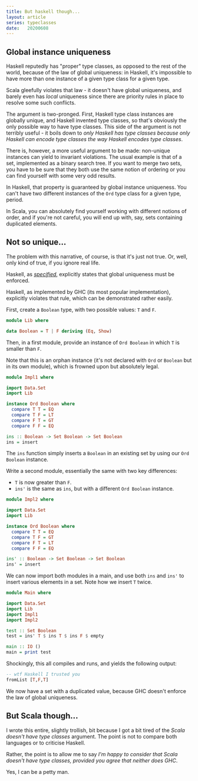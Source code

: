 ```yaml
---
title: But haskell though...
layout: article
series: typeclasses
date:   20200608
---
```


## Global instance uniqueness

Haskell reputedly has "proper" type classes, as opposed to the rest of the world, because of the law of global uniqueness: in Haskell, it's impossible to have more than one instance of a given type class for a given type.

Scala gleefully violates that law - it doesn't have global uniqueness, and barely even has *local* uniqueness since there are priority rules in place to resolve some such conflicts.

The argument is two-pronged. First, Haskell type class instances are globally unique, and Haskell invented type classes, so that's obviously the only possible way to have type classes. This side of the argument is not terribly useful - it boils down to _only Haskell has type classes because only Haskell can encode type classes the way Haskell encodes type classes_.

There is, however, a more useful argument to be made: non-unique instances can yield to invariant violations. The usual example is that of a set, implemented as a binary search tree. If you want to merge two sets, you have to be sure that they both use the same notion of ordering or you can find yourself with some very odd results.

In Haskell, that property is guaranteed by global instance uniqueness. You can't have two different instances of the `Ord` type class for a given type, period.

In Scala, you can absolutely find yourself working with different notions of order, and if you're not careful, you will end up with, say, sets containing duplicated elements.

## Not so unique...

The problem with this narrative, of course, is that it's just not true. Or, well, only kind of true, if you ignore real life.

Haskell, as [*specified*](https://www.haskell.org/onlinereport/haskell2010/haskellch4.html#x10-750004.3), explicitly states that global uniqueness must be enforced.

Haskell, as implemented by GHC (its most popular implementation), explicitly violates that rule, which can be demonstrated rather easily.

First, create a `Boolean` type, with two possible values: `T` and `F`.

```haskell
module Lib where

data Boolean = T | F deriving (Eq, Show)
```

Then, in a first module, provide an instance of `Ord Boolean` in which `T` is smaller than `F`.

Note that this is an orphan instance (it's not declared with `Ord` or `Boolean` but in its own module), which is frowned upon but absolutely legal.

```haskell
module Impl1 where

import Data.Set
import Lib

instance Ord Boolean where
  compare T T = EQ
  compare T F = LT
  compare F T = GT
  compare F F = EQ

ins :: Boolean -> Set Boolean -> Set Boolean
ins = insert
```

The `ins` function simply inserts a `Boolean` in an existing set by using our `Ord Boolean` instance.

Write a second module, essentially the same with two key differences:
* `T` is now greater than `F`.
* `ins'` is the same as `ins`, but with a different `Ord Boolean` instance.

```haskell
module Impl2 where

import Data.Set
import Lib

instance Ord Boolean where
  compare T T = EQ
  compare T F = GT
  compare F T = LT
  compare F F = EQ

ins' :: Boolean -> Set Boolean -> Set Boolean
ins' = insert
```

We can now import both modules in a main, and use both `ins` and `ins'` to insert various elements in a set. Note how we insert `T` twice.

```haskell
module Main where

import Data.Set
import Lib
import Impl1
import Impl2

test :: Set Boolean
test = ins' T $ ins T $ ins F $ empty

main :: IO ()
main = print test
```

Shockingly, this all compiles and runs, and yields the following output:

```haskell
-- wtf Haskell I trusted you
fromList [T,F,T]
```

We now have a set with a duplicated value, because GHC doesn't enforce the law of global uniqueness.

## But Scala though...

I wrote this entire, slightly trollish, bit because I got a bit tired of the _Scala doesn't have type classes_ argument. The point is not to compare both languages or to criticise Haskell.

Rather, the point is to allow me to say _I'm happy to consider that Scala doesn't have type classes, provided you agree that neither does GHC_.

Yes, I can be a petty man.
